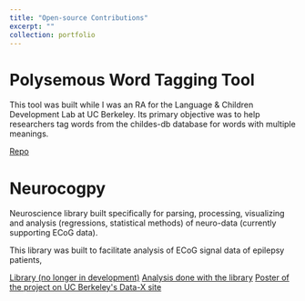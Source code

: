 ```yaml
---
title: "Open-source Contributions"
excerpt: ""
collection: portfolio
---
```


Polysemous Word Tagging Tool
===

This tool was built while I was an RA for the Language & Children Development Lab at UC Berkeley. Its primary objective was to help researchers tag words from the childes-db database for words with multiple meanings. 

[Repo](https://github.com/dattasiddhartha-1/polysemous-word-tagging-tool/tree/master)


Neurocogpy
===
Neuroscience library built specifically for parsing, processing, visualizing and analysis (regressions, statistical methods) of neuro-data (currently supporting ECoG data).

This library was built to facilitate analysis of ECoG signal data of epilepsy patients, 

[Library (no longer in development)](https://github.com/dattasiddhartha/neurocogpy)
[Analysis done with the library](https://github.com/dattasiddhartha/DataX-NeuralDecisionMaking)
[Poster of the project on UC Berkeley's Data-X site](https://data-x.blog/projects/predicting-gambling-decisions/)

